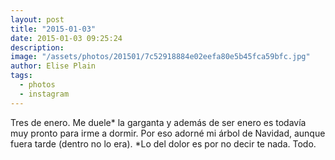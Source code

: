 ```yaml
---
layout: post
title: "2015-01-03"
date: 2015-01-03 09:25:24
description: 
image: "/assets/photos/201501/7c52918884e02eefa80e5b45fca59bfc.jpg"
author: Elise Plain
tags: 
  - photos
  - instagram
---
```


Tres de enero. Me duele* la garganta y además de ser enero es todavía muy pronto para irme a dormir. Por eso adorné mi árbol de Navidad, aunque fuera tarde (dentro no lo era). *Lo del dolor es por no decir te nada. Todo.
<p></p>
